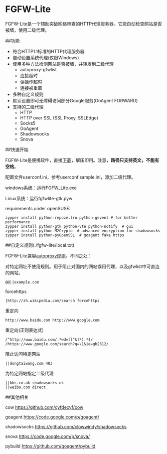 FGFW-Lite
=========
FGFW-Lite是一个辅助突破网络审查的HTTP代理服务器。它能自动检查网站是否被墙，使用二级代理。

##功能

- 符合HTTP1.1标准的HTTP代理服务器
- 自动设置系统代理(仅限Windows)
- 使用多种方法检测网站是否被墙，并转发到二级代理
  - autoproxy-gfwlist
  - 连接超时
  - 读操作超时
  - 连接被重置
- 多种自定义规则
- 默认设置即可无障碍访问部分Google服务(GoAgent FORWARD)
- 支持的二级代理
  - HTTP
  - HTTP over SSL (SSL Proxy, SSLEdge)
  - Socks5
  - GoAgent
  - Shadowsocks
  - Snova

##快速开始

FGFW-Lite是便携软件，直接[下载](https://github.com/v3aqb/fgfw-lite/archive/0.4.zip)，解压即用。注意，**路径只支持英文，不能有空格**。

配置文件userconf.ini，参考userconf.sample.ini，添加二级代理。

windows系统：运行FGFW_Lite.exe

Linux系统：运行fgfwlite-gtk.pyw

requirements under openSUSE:

    zypper install python-repoze.lru python-gevent # for better performance
    zypper install python-gtk python-vte python-notify  # gui
    zypper install python-M2Crypto  # advanced encryption for shadowsocks
    zypper install python-pyOpenSSL  # goagent fake https

##自定义规则(./fgfw-lite/local.txt)

FGFW-Lite兼容[autoproxy规则](https://autoproxy.org/zh-CN/Rules)，不同之处：

对特定网址不使用规则。用于阻止对国内的网站误用代理，以及gfwlist中可直连的网站。

    @@||example.com

forcehttps

    |http://zh.wikipedia.com/search forcehttps

重定向

    http://www.baidu.com http://www.google.com

重定向(正则表达式)

    /^http://www.baidu.com/.*wd=([^&]*).*$/ /https://www.google.com/search?q=\1&ie=gb2312/

阻止访问特定网站

    ||dongtaiwang.com 403

为特定网站指定二级代理

    ||bbc.co.uk shadowsocks-uk
    ||weibo.com direct

##其他相关

cow https://github.com/cyfdecyf/cow

goagent https://code.google.com/p/goagent/

shadowsocks https://github.com/clowwindy/shadowsocks

snova https://code.google.com/p/snova/

pybuild https://github.com/goagent/pybuild
